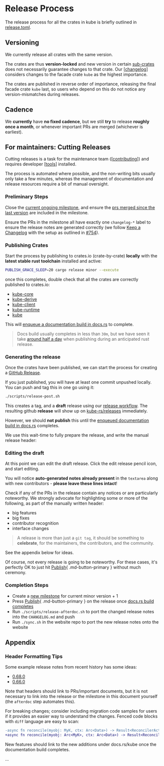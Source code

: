 # Release Process

The release process for all the crates in kube is briefly outlined in [release.toml](https://github.com/kube-rs/kube-rs/blob/master/release.toml).

## Versioning

We currently release all crates with the same version.

The crates are thus **version-locked** and new version in certain [sub-crates](/crates) does not necessarily guarantee changes to that crate.
Our [[changelog]] considers changes to the facade crate `kube` as the highest importance.

The crates are published in reverse order of importance, releasing the final facade crate `kube` last, so users who depend on this do not notice any version-mismatches during releases.
## Cadence

We **currently** have **no fixed cadence**, but we still **try** to release **roughly once a month**, or whenever important PRs are merged (whichever is earliest).


## For maintainers: Cutting Releases

Cutting releases is a task for the maintenance team ([[contributing]]) and requires developer [[tools]] installed.

The process is automated where possible, and the non-writing bits usually only take a few minutes, whereas the management of documentation and release resources require a bit of manual oversight.

### Preliminary Steps

Close the [current ongoing milestone](https://github.com/kube-rs/kube-rs/milestones), and ensure the [prs merged since the last version](https://github.com/kube-rs/kube-rs/commits/master) are included in the milestone.

Ensure the PRs in the milestone all have exactly one `changelog-*` label to ensure the release notes are generated correctly (we follow [Keep a Changelog](https://keepachangelog.com/en/1.0.0/) with the setup as outlined in [#754](https://github.com/kube-rs/kube-rs/issues/754)).

### Publishing Crates

Start the process by publishing to crates.io (crate-by-crate) **locally** with the **latest stable rust toolchain** installed and active:

```sh
PUBLISH_GRACE_SLEEP=20 cargo release minor --execute
```

once this completes, double check that all the crates are correctly published to crates.io:

- [kube-core](https://crates.io/crates/kube-core)
- [kube-derive](https://crates.io/crates/kube-derive)
- [kube-client](https://crates.io/crates/kube-client)
- [kube-runtime](https://crates.io/crates/kube-runtime)
- [kube](https://crates.io/crates/kube)

This will [enqueue a documentation build in docs.rs](https://docs.rs/releases/queue) to complete.

> Docs build usually completes in less than `30m`, but we have seen it take [around half a day](https://github.com/kube-rs/kube-rs/issues/665#issuecomment-949988895) when publishing during an anticipated rust release.

### Generating the release

Once the crates have been published, we can start the process for creating a [GitHub Release](https://github.com/kube-rs/kube-rs/releases).

If you just published, you will have at least one commit unpushed locally. You can push and tag this in one go using it:

```sh
./scripts/release-post.sh
```

This creates a tag, and a **draft** release using our [release workflow](https://github.com/kube-rs/kube-rs/actions/workflows/release.yml).
The resulting github **release** will show up on [kube-rs/releases](https://github.com/kube-rs/kube-rs/releases) immediately.

However, we should **not publish** this until the [enqueued documentation build in docs.rs](https://docs.rs/releases/queue) completes.

We use this wait-time to fully prepare the release, and write the manual release header:

### Editing the draft

At this point we can edit the draft release. Click the edit release pencil icon, and start editing.

You will notice **auto-generated notes already present** in the `textarea` along with new contributors - **please leave these lines intact**!

Check if any of the PRs in the release contain any notices or are particularly noteworthy.
We strongly advocate for highlighting some or more of the following, as part of the manually written header:

- big features
- big fixes
- contributor recognition
- interface changes

> A release is more than just a `git tag`, it should be something to **celebrate**, for the maintainers, the contributors, and the community.

See the appendix below for ideas.

Of course, not every release is going to be noteworthy.
For these cases, it's perfectly OK to just hit [Publish](#){ .md-button-primary } without much ceremony.

### Completion Steps

- Create a [new milestone](https://github.com/kube-rs/kube-rs/milestones) for current minor version + 1
- Press [Publish](#){ .md-button-primary } on the release once [docs.rs build completes](https://docs.rs/releases/queue)
- Run `./scripts/release-afterdoc.sh` to port the changed release notes into the `CHANGELOG.md` and push
- Run `./sync.sh` in the website repo to port the new release notes onto the website

## Appendix

### Header Formatting Tips

Some example release notes from recent history has some ideas:

- [0.68.0](https://github.com/kube-rs/kube-rs/releases/tag/0.68.0)
- [0.66.0](https://github.com/kube-rs/kube-rs/releases/tag/0.66.0)

Note that headers should link to PRs/important documents, but it is not necessary to link into the release or the milestone in this document yourself (the `afterdoc` step automates this).

For breaking changes; consider including migration code samples for users if it provides an easier way to understand the changes. Fenced code blocks with `diff` language are easy to scan:

```diff
-async fn reconcile(myobj: MyK, ctx: Arc<Data>) -> Result<ReconcilerAction>
+async fn reconcile(myobj: Arc<MyK>, ctx: Arc<Data>) -> Result<ReconcilerAction>
```

New features should link to the new additions under docs.rs/kube once the documentation build completes.

...

[//begin]: # "Autogenerated link references for markdown compatibility"
[changelog]: changelog "Changelog"
[contributing]: contributing "Contributing Guide"
[tools]: tools "Tools"
[//end]: # "Autogenerated link references"
